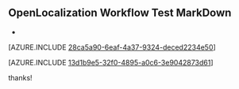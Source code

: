 ## OpenLocalization Workflow Test MarkDown
* 

[AZURE.INCLUDE [28ca5a90-6eaf-4a37-9324-deced2234e50](calleeMd1.md)]



[AZURE.INCLUDE [13d1b9e5-32f0-4895-a0c6-3e9042873d61](calleeMd2.md)]

 
thanks!